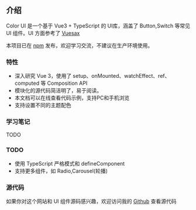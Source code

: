 ## 介绍
Color UI 是一个基于 Vue3 + TypeScript 的 UI库，涵盖了 Button,Switch 等常见 UI 组件。UI 方面参考了 [Vuesax](https://lusaxweb.github.io/vuesax/)

本项目已在 [npm](https://www.npmjs.com/package/@lichen404/color-ui) 发布，欢迎学习交流，不建议在生产环境使用。
### 特性
- 深入研究 Vue 3，使用了 setup、onMounted、watchEffect、ref、computed 等 Composition API
- 模块化的源代码简洁明了，易于阅读。
- 本文档可以在线查看代码示例，支持PC和手机浏览
- 支持设置不同的主题配色

### 学习笔记
TODO

### TODO
* 使用 TypeScript 严格模式和 defineComponent
* 支持更多组件，如 Radio,Carousel(轮播)

### 源代码
如果你对这个网站和 UI 组件源码感兴趣，欢迎访问我的 [Github](https://github.com/lichen404/color-ui) 查看源代码
